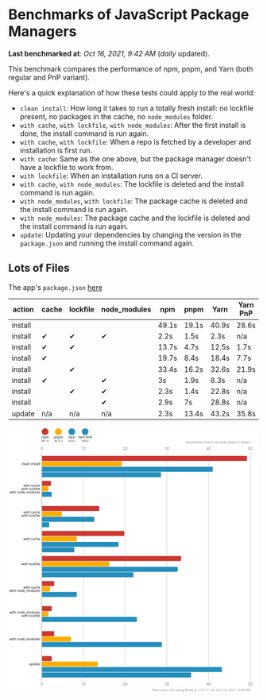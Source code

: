 # Benchmarks of JavaScript Package Managers

**Last benchmarked at**: _Oct 16, 2021, 9:42 AM_ (_daily_ updated).

This benchmark compares the performance of npm, pnpm, and Yarn (both regular and PnP variant).

Here's a quick explanation of how these tests could apply to the real world:

- `clean install`: How long it takes to run a totally fresh install: no lockfile present, no packages in the cache, no `node_modules` folder.
- `with cache`, `with lockfile`, `with node_modules`: After the first install is done, the install command is run again.
- `with cache`, `with lockfile`: When a repo is fetched by a developer and installation is first run.
- `with cache`: Same as the one above, but the package manager doesn't have a lockfile to work from.
- `with lockfile`: When an installation runs on a CI server.
- `with cache`, `with node_modules`: The lockfile is deleted and the install command is run again.
- `with node_modules`, `with lockfile`: The package cache is deleted and the install command is run again.
- `with node_modules`: The package cache and the lockfile is deleted and the install command is run again.
- `update`: Updating your dependencies by changing the version in the `package.json` and running the install command again.

## Lots of Files

The app's `package.json` [here](https://github.com/pnpm/pnpm.github.io/blob/main/benchmarks/fixtures/alotta-files/package.json)

| action  | cache | lockfile | node_modules| npm | pnpm | Yarn | Yarn PnP |
| ---     | ---   | ---      | ---         | --- | ---  | ---  | ---      |
| install |       |          |             | 49.1s | 19.1s | 40.9s | 28.6s |
| install | ✔     | ✔        | ✔           | 2.2s | 1.5s | 2.3s | n/a |
| install | ✔     | ✔        |             | 13.7s | 4.7s | 12.5s | 1.7s |
| install | ✔     |          |             | 19.7s | 8.4s | 18.4s | 7.7s |
| install |       | ✔        |             | 33.4s | 16.2s | 32.6s | 21.9s |
| install | ✔     |          | ✔           | 3s | 1.9s | 8.3s | n/a |
| install |       | ✔        | ✔           | 2.3s | 1.4s | 22.8s | n/a |
| install |       |          | ✔           | 2.9s | 7s | 28.8s | n/a |
| update  | n/a | n/a | n/a | 2.3s | 13.4s | 43.2s | 35.8s |

![Graph of the alotta-files results](../../static/img/benchmarks/alotta-files.svg)
